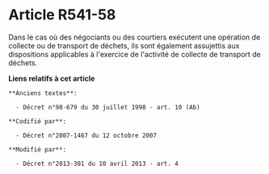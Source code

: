 # Article R541-58

Dans le cas où des négociants ou des courtiers exécutent une opération de collecte ou de transport de déchets, ils sont
également assujettis aux dispositions applicables à l'exercice de l'activité de collecte de transport de déchets.

**Liens relatifs à cet article**

	**Anciens textes**:

	  - Décret n°98-679 du 30 juillet 1998 - art. 10 (Ab)

	**Codifié par**:

	  - Décret n°2007-1467 du 12 octobre 2007

	**Modifié par**:

	  - Décret n°2013-301 du 10 avril 2013 - art. 4

